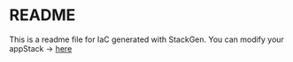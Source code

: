 # README
This is a readme file for IaC generated with StackGen.
You can modify your appStack -> [here](http://main.dev.stackgen.com/appstacks/703a7e83-9701-432d-a39a-c34bc484aa32)
